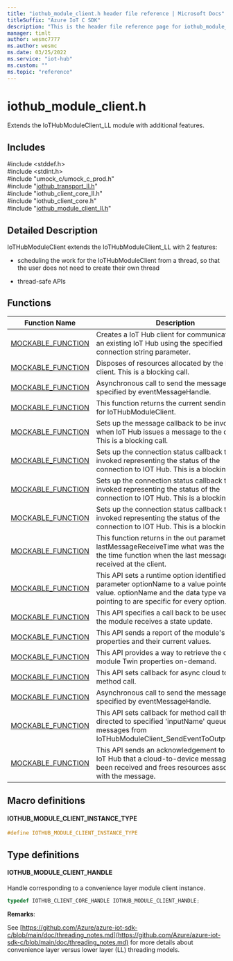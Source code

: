 ```yaml
---                             
title: "iothub_module_client.h header file reference | Microsoft Docs" 
titleSuffix: "Azure IoT C SDK"            
description: "This is the header file reference page for iothub_module_client.h in the Azure IoT C SDK. This SDK is used with Azure IoT Hub and Azure IoT Hub Device Provisioning Service"            
manager: timlt                 
author: wesmc7777              
ms.author: wesmc               
ms.date: 03/25/2022                    
ms.service: "iot-hub"             
ms.custom: ""                
ms.topic: "reference"        
---                            
```


# iothub_module_client.h 

Extends the IoTHubModuleClient_LL module with additional features.

## Includes

\#include <stddef.h>  
\#include <stdint.h>  
\#include "umock_c/umock_c_prod.h"  
\#include "[iothub_transport_ll.h](iothub-transport-ll-h.md)"  
\#include "iothub_client_core_ll.h"  
\#include "iothub_client_core.h"  
\#include "[iothub_module_client_ll.h](iothub-module-client-ll-h.md)"  

## Detailed Description

IoTHubModuleClient extends the IoTHubModuleClient_LL with 2 features:

* scheduling the work for the IoTHubModuleClient from a thread, so that the user does not need to create their own thread

* thread-safe APIs

## Functions

Function Name                  | Description                                
--------------------------------|---------------------------------------------
[MOCKABLE_FUNCTION](./iothub-module-client-h/mockable-function.md)            | Creates a IoT Hub client for communication with an existing IoT Hub using the specified connection string parameter.
[MOCKABLE_FUNCTION](./iothub-module-client-h/mockable-function.md)            | Disposes of resources allocated by the IoT Hub client. This is a blocking call.
[MOCKABLE_FUNCTION](./iothub-module-client-h/mockable-function.md)            | Asynchronous call to send the message specified by eventMessageHandle.
[MOCKABLE_FUNCTION](./iothub-module-client-h/mockable-function.md)            | This function returns the current sending status for IoTHubModuleClient.
[MOCKABLE_FUNCTION](./iothub-module-client-h/mockable-function.md)            | Sets up the message callback to be invoked when IoT Hub issues a message to the device. This is a blocking call.
[MOCKABLE_FUNCTION](./iothub-module-client-h/mockable-function.md)            | Sets up the connection status callback to be invoked representing the status of the connection to IOT Hub. This is a blocking call.
[MOCKABLE_FUNCTION](./iothub-module-client-h/mockable-function.md)            | Sets up the connection status callback to be invoked representing the status of the connection to IOT Hub. This is a blocking call.
[MOCKABLE_FUNCTION](./iothub-module-client-h/mockable-function.md)            | Sets up the connection status callback to be invoked representing the status of the connection to IOT Hub. This is a blocking call.
[MOCKABLE_FUNCTION](./iothub-module-client-h/mockable-function.md)            | This function returns in the out parameter lastMessageReceiveTime what was the value of the time function when the last message was received at the client.
[MOCKABLE_FUNCTION](./iothub-module-client-h/mockable-function.md)            | This API sets a runtime option identified by parameter optionName to a value pointed to by value. optionName and the data type value is pointing to are specific for every option.
[MOCKABLE_FUNCTION](./iothub-module-client-h/mockable-function.md)            | This API specifies a call back to be used when the module receives a state update.
[MOCKABLE_FUNCTION](./iothub-module-client-h/mockable-function.md)            | This API sends a report of the module's properties and their current values.
[MOCKABLE_FUNCTION](./iothub-module-client-h/mockable-function.md)            | This API provides a way to retrieve the complete module Twin properties on-demand.
[MOCKABLE_FUNCTION](./iothub-module-client-h/mockable-function.md)            | This API sets callback for async cloud to module method call.
[MOCKABLE_FUNCTION](./iothub-module-client-h/mockable-function.md)            | Asynchronous call to send the message specified by eventMessageHandle.
[MOCKABLE_FUNCTION](./iothub-module-client-h/mockable-function.md)            | This API sets callback for method call that is directed to specified 'inputName' queue (e.g. messages from IoTHubModuleClient_SendEventToOutputAsync)
[MOCKABLE_FUNCTION](./iothub-module-client-h/mockable-function.md)            | This API sends an acknowledgement to Azure IoT Hub that a cloud-to-device message has been received and frees resources associated with the message.

## Macro definitions

#### IOTHUB_MODULE_CLIENT_INSTANCE_TYPE

```C
#define IOTHUB_MODULE_CLIENT_INSTANCE_TYPE
```

## Type definitions

#### IOTHUB_MODULE_CLIENT_HANDLE

Handle corresponding to a convenience layer module client instance. 

```C
typedef IOTHUB_CLIENT_CORE_HANDLE IOTHUB_MODULE_CLIENT_HANDLE;
```

**Remarks**:

See [https://github.com/Azure/azure-iot-sdk-c/blob/main/doc/threading_notes.md](https://github.com/Azure/azure-iot-sdk-c/blob/main/doc/threading_notes.md) for more details about convenience layer versus lower layer (LL) threading models. 

